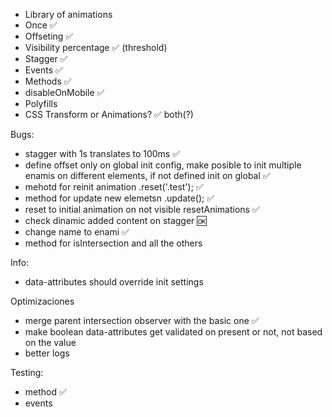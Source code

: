 * Library of animations
* Once ✅
* Offseting ✅
* Visibility percentage ✅ (threshold)
* Stagger ✅
* Events ✅
* Methods ✅
* disableOnMobile ✅
* Polyfills
* CSS Transform or Animations? ✅ both(?)

Bugs:
* stagger with 1s translates to 100ms ✅
* define offset only on global init config, make posible to init multiple enamis on different elements, if not defined init on global ✅
* mehotd for reinit animation .reset('.test'); ✅
* method for update new elemetsn .update(); ✅
* reset to initial animation on not visible resetAnimations ✅
* check dinamic added content on stagger 🆗
* change name to enami ✅
* method for isIntersection and all the others

Info:
* data-attributes should override init settings

Optimizaciones
* merge parent intersection observer with the basic one ✅
* make boolean data-attributes get validated on present or not, not based on the value
* better logs

Testing:
* method ✅
* events